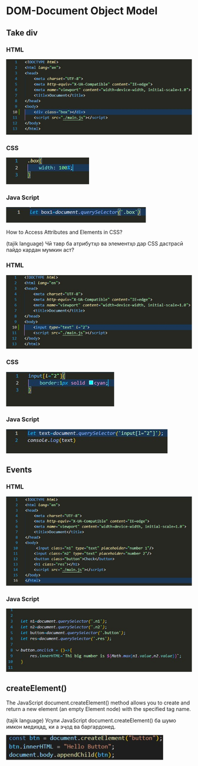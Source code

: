 # DOM-Document Object Model

## Take div 

### HTML

![](./img/html.jpg)

### CSS

![](./img/css.jpg)

### Java Script

![](./img/java%20script.jpg)


How to Access Attributes and Elements in CSS?

(tajik language)
Чӣ тавр ба атрибутҳо ва элементҳо дар CSS дастрасӣ пайдо кардан мумкин аст?

### HTML

![](./img/html2.jpg)

### CSS

![](./img/css2.jpg)

### Java Script

![](./img/java%20script2.jpg)


## Events

### HTML

![](./img/html3.jpg)

### Java Script

![](./img/java%20script3.jpg)


## createElement()

The JavaScript document.createElement() method allows you to create and return a 
new element (an empty Element node) with the specified tag name.

(tajik language)
Усули JavaScript document.createElement() ба шумо имкон медиҳад, ки а эҷод ва баргардонед.

![](./img/create%20element.jpg)














